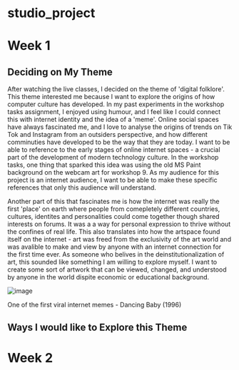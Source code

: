 # studio_project

# Week 1

## Deciding on My Theme
After watching the live classes, I decided on the theme of 'digital folklore'. This theme interested me because I want to explore the origins of how computer culture has developed. In my past experiments in the workshop tasks assignment, I enjoyed using humour, and I feel like I could connect this with internet identity and the idea of a 'meme'. Online social spaces have always fascinated me, and I love to analyse the origins of trends on Tik Tok and Instagram from an outsiders perspective, and how different comminuties have developed to be the way that they are today. I want to be able to reference to the early stages of online internet spaces - a crucial part of the development of modern technology culture. In the workshop tasks, one thing that sparked this idea was using the old MS Paint background on the webcam art for workshop 9. As my audience for this project is an internet audience, I want to be able to make these specific references that only this audience will understand.

Another part of this that fascinates me is how the internet was really the first 'place' on earth where people from comepletely different countries, cultures, identites and personalities could come together though shared interests on forums. It was a a way for personal expression to thrive without the confines of real life. This also translates into how the artspace found itself on the internet - art was freed from the exclusivity of the art world and was avalible to make and view by anyone with an internet connection for the first time ever. As someone who belives in the deinstitutionalization of art, this sounded like something I am willing to explore myself. I want to create some sort of artwork that can be viewed, changed, and understood by anyone in the world dispite economic or educational background.


![image](https://github.com/user-attachments/assets/f44f1192-4907-4404-9157-b9910b63b879)

One of the first viral internet memes - Dancing Baby (1996)

## Ways I would like to Explore this Theme

# Week 2
